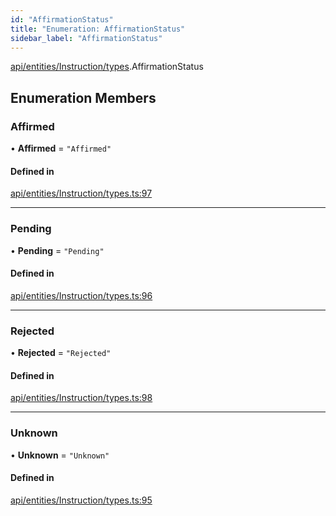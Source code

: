 ```yaml
---
id: "AffirmationStatus"
title: "Enumeration: AffirmationStatus"
sidebar_label: "AffirmationStatus"
---
```


[api/entities/Instruction/types](../../../../../../modules/API/Entities/Instruction/Types/Types.md).AffirmationStatus

## Enumeration Members

### Affirmed

• **Affirmed** = ``"Affirmed"``

#### Defined in

[api/entities/Instruction/types.ts:97](https://github.com/PolymeshAssociation/polymesh-sdk/blob/fbf6882d0/src/api/entities/Instruction/types.ts#L97)

___

### Pending

• **Pending** = ``"Pending"``

#### Defined in

[api/entities/Instruction/types.ts:96](https://github.com/PolymeshAssociation/polymesh-sdk/blob/fbf6882d0/src/api/entities/Instruction/types.ts#L96)

___

### Rejected

• **Rejected** = ``"Rejected"``

#### Defined in

[api/entities/Instruction/types.ts:98](https://github.com/PolymeshAssociation/polymesh-sdk/blob/fbf6882d0/src/api/entities/Instruction/types.ts#L98)

___

### Unknown

• **Unknown** = ``"Unknown"``

#### Defined in

[api/entities/Instruction/types.ts:95](https://github.com/PolymeshAssociation/polymesh-sdk/blob/fbf6882d0/src/api/entities/Instruction/types.ts#L95)
